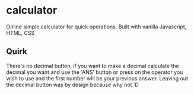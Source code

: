 # calculator
Online simple calculator for quick operations. Built with vanilla Javascript, HTML, CSS

## Quirk
There's no decimal button, if you want to make a decimal calculate the decimal you want and use the 'ANS' button or press on the operator you wish to use and the first number will be your previous answer. Leaving out the decimal button was by design because why not :D
